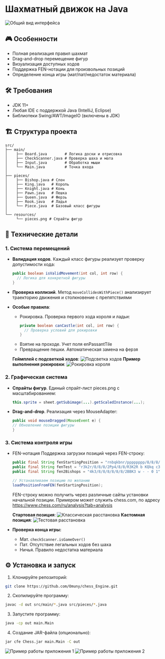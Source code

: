 # Шахматный движок на Java

<img src="https://github.com/user-attachments/assets/f6abfaba-1d8b-46ff-bc86-f80c92f6b6f3" alt="Общий вид интерфейса">

## 🎮 Особенности
- Полная реализация правил шахмат
- Drag-and-drop перемещение фигур
- Визуализация доступных ходов
- Поддержка FEN-нотации для произвольных позиций
- Определение конца игры (мат/пат/недостаток материала)


## 🛠️ Требования
- JDK 11+
- Любая IDE с поддержкой Java (IntelliJ, Eclipse)
- Библиотеки Swing/AWT/ImageIO (включены в JDK)


## 🏗️ Структура проекта
```
src/
├── main/
│    ├── Board.java        # Логика доски и отрисовка
│    ├── CheckScanner.java # Проверка шаха и мата
│    ├── Input.java        # Обработка мыши
│    └── Main.java         # Точка входа
│
├── pieces/
│    ├── Bishop.java # Слон
│    ├── King.java   # Король
│    ├── Knight.java # Конь
│    ├── Pawn.java   # Пешка
│    ├── Queen.java  # Ферзь
│    ├── Rook.java   # Ладья
│    └── Piece.java  # Базовый класс фигуры
│
└── resources/
     └── pieces.png # Спрайты фигур
```


## 🔧 Технические детали
### 1. Система перемещений
- **Валидация ходов**. Каждый класс фигуры реализует проверку допустимости хода:
  ```java
  public boolean isValidMovement(int col, int row) {
    // Логика для конкретной фигуры
  }
  ```
- **Проверка коллизий**. Метод ``moveCollidesWithPiece()`` анализирует траекторию движения и столкновение с препятствиями
- **Особые правила**:
  - Рокировка. Проверка первого хода короля и ладьи:
    ```java
    private boolean canCastle(int col, int row) {
      // Проверка условий для рокировки
    }
    ```
  - Взятие на проходе. Учет поля enPassantTile
  - Превращение пешки. Автоматическая замена на ферзя

  **Геймплей с подсветкой ходов**:
    <img src="https://github.com/user-attachments/assets/7eda0586-c26d-4cb5-a778-7b7fa498f1a3" alt="Подсветка ходов">
  **Пример выполнения рокировки**:
    <img src="https://github.com/user-attachments/assets/197da630-a58c-4f49-a602-4d319acfaa27" alt="Рокировка короля">

### 2. Графическая система
- **Спрайты фигур**. Единый спрайт-лист pieces.png с масштабированием:
  ```java
  this.sprite = sheet.getSubimage(...).getScaledInstance(...);
  ```
- **Drag-and-drop**. Реализация через MouseAdapter:
  ```java
  public void mouseDragged(MouseEvent e) {
  // Обновление позиции фигуры
  }
  ```

### 3. Система контроля игры
- FEN-нотация
  Поддержка загрузки позиций через FEN-строку:
  ```java
  public final String fenStartingPosition = "rnbqkbnr/pppppppp/8/8/8/8/PPPPPPPP/RNBQKBNR w KQkq - 0 1"; // Стартовая позиция
  public final String fenTest = "r3k2r/8/8/8/2Pp4/8/8/R3K2R b KQkq c3 0 1"; // Тестовая позиция
  public final String fen2Bishops = "4k3/8/8/8/8/8/8/2BBK3 w - - 0 1"; //  Позиция с двумя слонами у белых
  
  // Устанавливаем позицию по желанию
  loadPositionFromFEN(fenStartingPosition);
  ```
  FEN-строку можно получить через различные сайты установки начальной позиции. Примером может служить chess.com, по адресу https://www.chess.com/ru/analysis?tab=analysis

  **Стартовая позиция**:
    <img src="https://github.com/user-attachments/assets/991bf27d-83fd-4255-9c6d-651969aadf5a" alt="Классическая расстановка">
  **Кастомная позиция**:
    <img src="https://github.com/user-attachments/assets/f6e8ab38-525f-4333-803c-fe96e833eb85" alt="Тестовая расстановка">

- **Проверка конца игры:**
  - Мат. ``checkScanner.isGameOver()``
  - Пат. Отсутствие легальных ходов без шаха
  - Ничья. Правило недостатка материала


## ⚙️ Установка и запуск
1. Клонируйте репозиторий:
```bash
git clone https://github.com/Omuny/chess_Engine.git
```
2. Скопилируйте программу:
```bash
javac -d out src/main/*.java src/pieces/*.java
```
3. Запустите программу:
```bash
java -cp out main.Main
```
4. Создание JAR-файла (опционально):
```bash
jar cfe Chess.jar main.Main -C out
```

<img src="https://github.com/user-attachments/assets/6b4a3203-821e-4736-adbc-7e47e0b346ba" alt="Пример работы приложения 1">
<img src="https://github.com/user-attachments/assets/c68f8735-4b42-43ba-9f45-0f6793f54306" alt="Пример работы приложения 2">